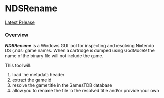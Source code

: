 # NDSRename

[Latest Release](https://github.com/Clockwork-Creep/NDSRename/releases/tag/v1.0.0)

### Overview

***NDSRename*** is a Windows GUI tool for inspecting and resolving Nintendo DS (.nds) game names. When a cartridge is dumped using GodMode9 the name of the binary file will not include the game. 

This tool will:
  1. load the metadata header
  2. extract the game id
  3. resolve the game title in the GamesTDB database
  4. allow you to rename the file to the resolved title and/or provide your own

